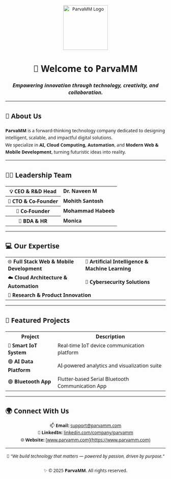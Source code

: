 <!--
  Professional Organization README for ParvaMM
  Style: Aptos-like, clean alignment, centered branding
-->

<div align="center" style="font-family: 'Aptos', 'Segoe UI', 'Helvetica Neue', Arial, sans-serif;">

<img src="https://github.com/ParvaMM.png" width="140" alt="ParvaMM Logo">

# 👋 Welcome to <b>ParvaMM</b>
### _Empowering innovation through technology, creativity, and collaboration._

---

</div>

<div style="font-family: 'Aptos', 'Segoe UI', 'Helvetica Neue', Arial, sans-serif; line-height: 1.6;">

## 🏢 About Us
**ParvaMM** is a forward-thinking technology company dedicated to designing intelligent, scalable, and impactful digital solutions.  
We specialize in **AI, Cloud Computing, Automation**, and **Modern Web & Mobile Development**, turning futuristic ideas into reality.

---

## 👨‍💼 Leadership Team

<div align="center">

<table>
<tr>
  <th>💡 CEO & R&D Head</th>
  <td><b>Dr. Naveen M</b></td>
</tr>
<tr>
  <th>🧠 CTO & Co-Founder</th>
  <td><b>Mohith Santosh</b></td>
</tr>
<tr>
  <th>🤝 Co-Founder</th>
  <td><b>Mohammad Habeeb</b></td>
</tr>
<tr>
  <th>💼 BDA & HR</th>
  <td><b>Monica</b></td>
</tr>
</table>

</div>

---

## 💻 Our Expertise

<div align="center">

<table>
<tr>
  <td>🌐 <b>Full Stack Web & Mobile Development</b></td>
  <td>🤖 <b>Artificial Intelligence & Machine Learning</b></td>
</tr>
<tr>
  <td>☁️ <b>Cloud Architecture & Automation</b></td>
  <td>🔐 <b>Cybersecurity Solutions</b></td>
</tr>
<tr>
  <td colspan="2">🧩 <b>Research & Product Innovation</b></td>
</tr>
</table>

</div>

---

## 🌟 Featured Projects

<div align="center">

<table>
<tr>
  <th>Project</th>
  <th>Description</th>
</tr>
<tr>
  <td>🔵 <b>Smart IoT System</b></td>
  <td>Real-time IoT device communication platform</td>
</tr>
<tr>
  <td>🟢 <b>AI Data Platform</b></td>
  <td>AI-powered analytics and visualization suite</td>
</tr>
<tr>
  <td>🟣 <b>Bluetooth App</b></td>
  <td>Flutter-based Serial Bluetooth Communication App</td>
</tr>
</table>

</div>

---

## 🌍 Connect With Us

<div align="center">

📫 **Email:** [support@parvamm.com](mailto:support@parvamm.com)  
💼 **LinkedIn:** [linkedin.com/company/parvamm](https://linkedin.com/company/parvamm)  
🌐 **Website:** [www.parvamm.com](https://www.parvamm.com)

</div>

---

<div align="center">

💬 <i>"We build technology that matters — powered by passion, driven by purpose."</i>  
<br>
✨ © 2025 <b>ParvaMM</b>. All rights reserved.

</div>

</div>


